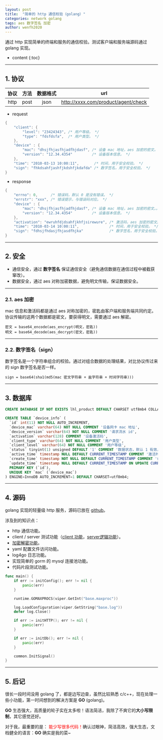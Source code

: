 ```yaml
---
layout: post
title:  "简单的 http 通信校验（golang）"
categories: network golang
tags: aes 数字签名 加密
author: wenfh2020
---
```


通过 http 实现简单的终端和服务的通信校验。测试客户端和服务端源码通过 golang 实现。




* content
{:toc}

---

## 1. 协议

| 协议  | 方法  | 数据格式 |                 url                 |
| :---: | :---: | :------: | :---------------------------------: |
| http  | post  |   json   | http://xxxx.com/product/agent/check |

* request

```c
{
    "client": {
        "level": "23424343", /* 用户等级。 */
        "type": "fdsfdsfa",  /* 用户类型。 */
    },
    "device" : {
        "mac": "dhsjfhjasfhjadfhjdasf", /* 设备 mac 地址，aes 加密的密文。 */
        "version": "12.34.4354"         /* 设备版本信息。 */
    },
    "time": "2010-03-13 10:00:11",       /* 时间，用于安全校验。 */
    "sign": "fhkdsahfjashfjkdshfjkdafda" /* 数字签名，用于安全校验。 */
}
```

* response

```c
{
    "errno": 0,      /* 错误码，默认 0 是没有错误。 */
    "errstr": "xxx", /* 错误提示，与错误码对应。 */
    "device" : {
        "mac": "dhsjfhjasfhjadfhjdasf", /* 设备 mac 地址，aes 加密的密文。。 */
        "version": "12.34.4354"         /* 设备版本信息。 */
    },
    "activation": "ewruhfdjdsahfjkhfjsirewure", /* 激活码，aes 加密的密文。 */
    "time": "2010-03-14 10:00:11",              /* 时间，用于安全校验。 */
    "sign": "fdhsjfhdasjfhjasdfhjka"            /* 数字签名，用于安全校验。 */
}
```

---

## 2. 安全

* 通信安全，通过 **数字签名** 保证通信安全（避免通信数据在通信过程中被截获窜改）。
* 数据安全，通过 aes 对称加密数据，避免明文传输，保证数据安全。

---

### 2.1. aes 加密

mac 信息和激活码都是通过 aes 对称加密的，密匙由客户端和服务端共同约定。协议传输的这两个数据都是密文，要获得明文，需要通过 aes 解密。

```shell
密文 = base64_encode(aes_encrypt(明文，密匙))
明文 = base64_decode(aes_decrypt(密文，密匙))
```

---

### 2.2. 数字签名（sign）

数字签名是一个字符串组合的校验。通过对组合数据的处理结果，对比协议传过来的 sign 数字签名是否一样。

```shell
sign = base64(sha1(md5(mac 密文字符串 + 盐字符串 + 时间字符串)))
```

---

## 3. 数据库

```sql
CREATE DATABASE IF NOT EXISTS lhl_product DEFAULT CHARSET utf8mb4 COLLATE utf8mb4_general_ci;

CREATE TABLE `device_info` (
  `id` int(11) NOT NULL AUTO_INCREMENT,
  `device_mac` varchar(64) NOT NULL COMMENT '设备网卡 mac 地址',
  `device_version` varchar(64) NOT NULL COMMENT '请求流水 id',
  `activation` varchar(128) COMMENT '设备激活码',
  `client_type` varchar(64) NOT NULL COMMENT '用户类型',
  `client_level` varchar(64) NOT NULL COMMENT '用户等级',
  `status` tinyint(1) unsigned DEFAULT '1' COMMENT '数据状态，默认 1 有效，0 无效',
  `active_time` timestamp NULL DEFAULT CURRENT_TIMESTAMP COMMENT '激活时间',
  `create_time` timestamp NOT NULL DEFAULT CURRENT_TIMESTAMP COMMENT '创建时间',
  `update_time` timestamp NULL DEFAULT CURRENT_TIMESTAMP ON UPDATE CURRENT_TIMESTAMP COMMENT '更新时间',
  PRIMARY KEY (`id`),
  UNIQUE KEY `mac` (`device_mac`)
) ENGINE=InnoDB AUTO_INCREMENT=1 DEFAULT CHARSET=utf8mb4;
```

---

## 4. 源码

golang 实现的轻量级 http 服务，源码已放在 [github](https://github.com/wenfh2020/agent)。

涉及到的知识点：

* http 通信功能。
* client / server 测试功能（[client 功能](https://github.com/wenfh2020/agent/blob/master/client/client.go)，[server逻辑功能](https://github.com/wenfh2020/agent/blob/master/proto/proto.go)）。
* [加密解密功能](https://github.com/wenfh2020/agent/blob/master/common/crypto.go)。
* yaml 配置文件访问功能。
* log4go 日志功能。
* 实现简单的 gorm 的 mysql 连接池功能。
* 代码片段测试功能。

```go
func main() {
    if err := initConfig(); err != nil {
        panic(err)
    }

    runtime.GOMAXPROCS(viper.GetInt("base.maxproc"))

    log.LoadConfiguration(viper.GetString("base.log"))
    defer log.Close()

    if err := initHTTP(); err != nil {
        panic(err)
    }

    if err := initDb(); err != nil {
        panic(err)
    }

    common.InitSignal()
}
```

---

## 5. 后记

很长一段时间没用 golang 了，都是边写边查，虽然比较熟悉 c/c++，现在处理一些小功能，第一时间想到的解决方案是 **GO** (golang)。

**GO** 生态强大，高质量的轮子实在太多啦！语法简洁，我除了不爽它的**大小写限制**，其它感觉还好。

对于我，最重要的是：<font color=red> 能少写很多代码！</font>确认过眼神，简洁高效，强大生态，文档健全的语言：**GO** 确实是我的菜~
